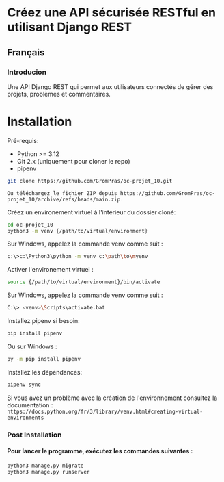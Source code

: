 # Créez une API sécurisée RESTful en utilisant Django REST

## Français

### Introducion

Une API Django REST qui permet aux utilisateurs connectés de gérer des projets, problèmes et commentaires.

# Installation

Pré-requis:

- Python >= 3.12
- Git 2.x (uniquement pour cloner le repo)
- pipenv

```sh
git clone https://github.com/GromPras/oc-projet_10.git
```

`Ou téléchargez le fichier ZIP depuis https://github.com/GromPras/oc-projet_10/archive/refs/heads/main.zip`

Créez un environement virtuel à l'intérieur du dossier cloné:

```sh
cd oc-projet_10
python3 -m venv {/path/to/virtual/environment}
```

Sur Windows, appelez la commande venv comme suit :

```sh
c:\>c:\Python3\python -m venv c:\path\to\myenv
```

Activer l'environement virtuel :

```sh
source {/path/to/virtual/environment}/bin/activate
```

Sur Windows, appelez la commande venv comme suit :

```sh
C:\> <venv>\Scripts\activate.bat
```

Installez pipenv si besoin:

```sh
pip install pipenv
```

Ou sur Windows :

```sh
py -m pip install pipenv
```

Installez les dépendances:

```sh
pipenv sync
```

Si vous avez un problème avec la création de l'environnement consultez la documentation : `https://docs.python.org/fr/3/library/venv.html#creating-virtual-environments`

### Post Installation

#### Pour lancer le programme, exécutez les commandes suivantes :

```sh
python3 manage.py migrate
python3 manage.py runserver
```